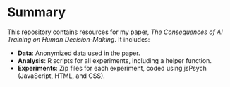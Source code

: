 # Summary

This repository contains resources for my paper, *The Consequences of AI Training on Human Decision-Making*. It includes:

- **Data**: Anonymized data used in the paper.
- **Analysis**: R scripts for all experiments, including a helper function.
- **Experiments**: Zip files for each experiment, coded using jsPsych (JavaScript, HTML, and CSS).

